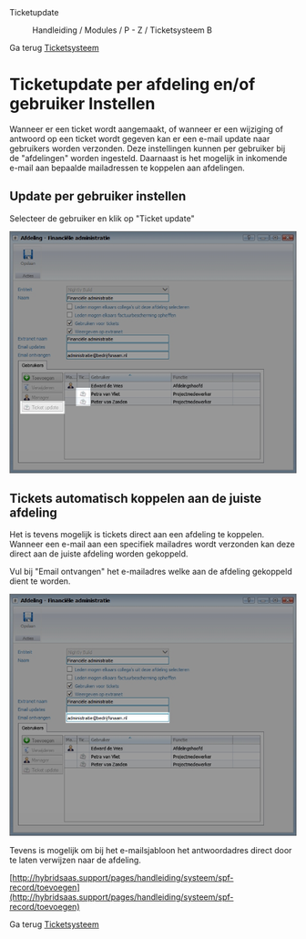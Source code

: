 <properties>
	<page>
		<title>Ticketupdate</title>
		<description>Ticketupdate</description>
	</page>
	<menu>
		<position>Handleiding / Modules / P - Z / Ticketsysteem</position>
		<title>Ticketupdate</title>
		<sort>B</sort>
	</menu>
</properties>

Ga terug [Ticketsysteem](http://hybridsaas.support/pages/handleiding/modules/P-Z/tickets/Ticketsysteem)
# Ticketupdate per afdeling en/of gebruiker Instellen #

Wanneer er een ticket wordt aangemaakt, of wanneer er een wijziging of antwoord op een ticket wordt gegeven kan er een e-mail update naar gebruikers worden verzonden. Deze instellingen kunnen per gebruiker bij de "afdelingen" worden ingesteld. Daarnaast is het mogelijk in inkomende e-mail aan bepaalde mailadressen te koppelen aan afdelingen.

## Update per gebruiker instellen ##

Selecteer de gebruiker en klik op "Ticket update" 

![Ticketupdate per gebruiker instellen](images/update-instellen-per-gebruiker.jpg)


## Tickets automatisch koppelen aan de juiste afdeling  ##

Het is tevens mogelijk is tickets direct aan een afdeling te koppelen. Wanneer een e-mail aan een specifiek mailadres wordt verzonden kan deze direct aan de juiste afdeling worden gekoppeld.

Vul bij "Email ontvangen" het e-mailadres welke aan de afdeling gekoppeld dient te worden.

![Ticket automatisch koppelen aan afdeling](images/ticket-automatisch-koppelen-aan-afdeling.jpg)

<div class="tip">
Tevens is mogelijk om bij het e-mailsjabloon het antwoordadres direct door te laten verwijzen naar de afdeling. 

[http://hybridsaas.support/pages/handleiding/systeem/spf-record/toevoegen](http://hybridsaas.support/pages/handleiding/systeem/spf-record/toevoegen)
</div>


Ga terug [Ticketsysteem](http://hybridsaas.support/pages/handleiding/modules/P-Z/tickets/Ticketsysteem)